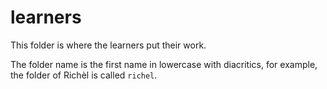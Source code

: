 # learners

This folder is where the learners put their work.

The folder name is the first name in lowercase with diacritics, 
for example, the folder of Richèl is called `richel`.
